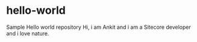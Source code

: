 # hello-world
Sample Hello world repository
Hi, i am Ankit and i am a Sitecore developer and i love nature.
